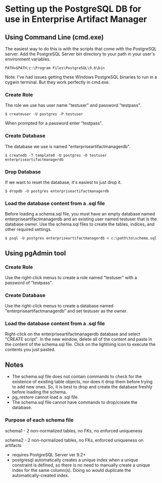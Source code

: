 # Setting up the PostgreSQL DB for use in Enterprise Artifact Manager

## Using Command Line (cmd.exe)

The easiest way to do this is with the scripts that come with the PostgreSQL server.
Add the PostgreSQL Server bin directory to your path in your user's environment
variables.

    PATH=$PATH;c:\Program Files\PostgreSQL\9.6\bin

Note: I've had issues getting these Windows PostgreSQL binaries to run in
a cygwin terminal. But they work perfectly in cmd.exe.

### Create Role

The role we use has user name "testuser" and password "testpass".

    $ createuser -U postgres -P testuser

When prompted for a password enter "testpass".

### Create Database

The database we use is named "enterpriseartifactmanagerdb".

    $ createdb -T template0 -U postgres -O testuser enterpriseartifactmanagerdb

### Drop Database

If we want to reset the database, it's easiest to just drop it.

    $ dropdb -U postgres enterpriseartifactmanagerdb

### Load the database content from a .sql file

Before loading a schema.sql file, you must have an empty database named
enterpriseartifactmanagerdb and an existing user named testuser that is the database owner.
Use the schema.sql files to create the tables, indices, and other required settings.

    $ psql -U postgres enterpriseartifactmanagerdb < c:\path\to\schema.sql

## Using pgAdmin tool

### Create Role

Use the right-click menus to create a role named "testuser" with a password of
"testpass".

### Create Database

Use the right-click menus to create a database named "enterpriseartifactmanagerdb" 
and set testuser as the owner.

### Load the database content from a .sql file

Right-click on the enterpriseartifactmanagerdb database and select "CREATE script".
In the new window, delete all of the content and paste in the content of the
schema.sql file.
Click on the lightning icon to execute the contents you just pasted.

## Notes

- The schema.sql file does not contain commands to check for the existence of 
existing table objects, nor does it drop them before trying to add new ones.
So, it is best to drop and create the database freshly before loading the schema.
- pg_restore cannot load a .sql file.
- The schema.sql file cannot have commands to drop/create the database.

### Purpose of each schema file

schema1 - 2 non-normalized tables, no FKs, no enforced uniqueness

schema2 - 2 non-normalized tables, no FKs, enforced uniqueness on artifacts
- requires PostgreSQL Server ver 9.2+
- postgresql automatically creates a unique index when a unique constraint is defined,
so there is no need to manually create a unique index for the same column(s).
Doing so would duplicate the automatically-created index.